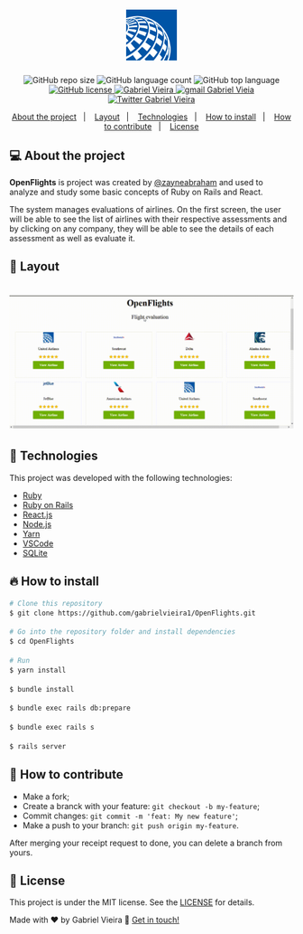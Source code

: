 <h1 align="center">
  <img alt="OpenFlights" title="#openflights" src=".github/United-Airlines.png" width="90px" />
</h1>

<p align="center">
  
  <img alt="GitHub repo size" src="https://img.shields.io/github/repo-size/gabrielvieira1/OpenFlights">
   
  <img alt="GitHub language count" src="https://img.shields.io/github/languages/count/gabrielvieira1/OpenFlights">
  
  <img alt="GitHub top language" src="https://img.shields.io/github/languages/top/gabrielvieira1/OpenFlights">
  
  <a href="https://github.com/gabrielvieira1/OpenFlights/blob/master/LICENSE" target="_blank">
    <img alt="GitHub license" src="https://img.shields.io/github/license/gabrielvieira1/OpenFlights?color=blue">
  </a>
  <a href="https://www.linkedin.com/in/bielvieira/">
        <img 
            alt="Gabriel Vieira" 
            src="https://img.shields.io/badge/-Gabriel%20Vieira-%230077b5?style=flat-square&logo=linkedin">
    </a>
    <a href="mailto:gabrielvieira4102@gmail.com">
        <img 
            alt="gmail Gabriel Vieia" 
            src="https://img.shields.io/badge/Gmail-%23c14438?style=flat-square&logo=gmail&logoColor=white">
    </a>
    <a href="https://twitter.com/bielvieir4">
        <img 
            alt="Twitter Gabriel Vieira" 
            src="https://img.shields.io/twitter/follow/bielvieir4?label=Seguir&style=social">
    </a>
</p>

<p align="center">
  <a href="#-about-the-project">About the project</a>&nbsp;&nbsp;&nbsp;|&nbsp;&nbsp;&nbsp;
  <a href="#-layout">Layout</a>&nbsp;&nbsp;&nbsp;|&nbsp;&nbsp;&nbsp;
  <a href="#-technologies">Technologies</a>&nbsp;&nbsp;&nbsp;|&nbsp;&nbsp;&nbsp;
  <a href="#-how-to-install">How to install</a>&nbsp;&nbsp;&nbsp;|&nbsp;&nbsp;&nbsp;
  <a href="#-how-to-contribute">How to contribute</a>&nbsp;&nbsp;&nbsp;|&nbsp;&nbsp;&nbsp;
  <a href="#memo-license">License</a>
</p>

## 💻 About the project

<strong>OpenFlights</strong> is project was created by <a href="https://medium.com/@zayneabraham">@zayneabraham</a> and used to analyze and study some basic concepts of Ruby on Rails and React.

The system manages evaluations of airlines. On the first screen, the user will be able to see the list of airlines with their respective assessments and by clicking on any company, they will be able to see the details of each assessment as well as evaluate it.

## 🔖 Layout

<h1 align="center">
    <img alt="OpenFlights" title="#openflights" src=".github/openflight.gif" />
</h1>

## 🚀 Technologies

This project was developed with the following technologies:

- [Ruby](https://www.ruby-lang.org/pt/)
- [Ruby on Rails](https://rubyonrails.org/)
- [React.js](https://pt-br.reactjs.org/)
- [Node.js](https://nodejs.org/en/)
- [Yarn](https://yarnpkg.com/)
- [VSCode](https://code.visualstudio.com/)
- [SQLite](https://www.sqlite.org/index.html)

## 🔥 How to install

```bash
# Clone this repository
$ git clone https://github.com/gabrielvieira1/OpenFlights.git

# Go into the repository folder and install dependencies
$ cd OpenFlights

# Run
$ yarn install

$ bundle install

$ bundle exec rails db:prepare

$ bundle exec rails s

$ rails server
```

## 🤔 How to contribute

- Make a fork;
- Create a branck with your feature: `git checkout -b my-feature`;
- Commit changes: `git commit -m 'feat: My new feature'`;
- Make a push to your branch: `git push origin my-feature`.

After merging your receipt request to done, you can delete a branch from yours.

## :memo: License

This project is under the MIT license. See the [LICENSE](LICENSE) for details.


Made with ♥ by Gabriel Vieira :wave: [Get in touch!](https://www.linkedin.com/in/bielvieira/)
